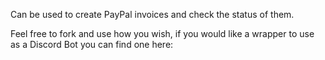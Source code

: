 Can be used to create PayPal invoices and check the status of them. 

Feel free to fork and use how you wish, if you would like a wrapper to use as a Discord Bot you can find one here:
